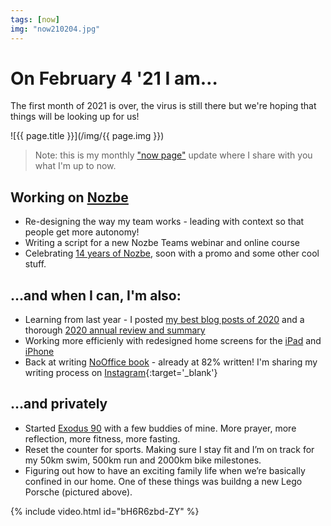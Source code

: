 ```yaml
---
tags: [now]
img: "now210204.jpg"
---
```


# On February 4 '21 I am…

The first month of 2021 is over, the virus is still there but we're hoping that things will be looking up for us!

<!--More-->

![{{ page.title }}](/img/{{ page.img }})

> Note: this is my monthly ["now page"](/now) update where I share with you what I'm up to now.

## Working on [Nozbe][n]

* Re-designing the way my team works - leading with context so that people get more autonomy!
* Writing a script for a new Nozbe Teams webinar and online course
* Celebrating [14 years of Nozbe](/nozbe14), soon with a promo and some other cool stuff.

## …and when I can, I'm also:

* Learning from last year - I posted [my best blog posts of 2020](/2020best) and a thorough [2020 annual review and summary](/2020)
* Working more efficienly with redesigned home screens for the [iPad](/ipadscreen) and  [iPhone](/iphonescreen)
* Back at writing [NoOffice book](/nooffice) - already at 82% written! I'm sharing my writing process on [Instagram](https://instagram.com/michaelsliwinski){:target='_blank'}

## …and privately

* Started [Exodus 90](https://exodus90.com) with a few buddies of mine. More prayer, more reflection, more fitness, more fasting.
* Reset the counter for sports. Making sure I stay fit and I’m on track for my 50km swim, 500km run and 2000km bike milestones.
* Figuring out how to have an exciting family life when we’re basically confined in our home. One of these things was buildng a new Lego Porsche (pictured above).

{% include video.html id="bH6R6zbd-ZY" %}

[n]: https://michael.gratis/nozbe
[np]: https://michael.gratis/nozbepersonal